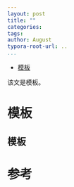 ```yaml
---
layout: post
title: ""
categories: 
tags: 
author: August
typora-root-url: ..
...
```




- [模板](#模板-1)



该文是模板。



# 模板



## 模板





# 参考
